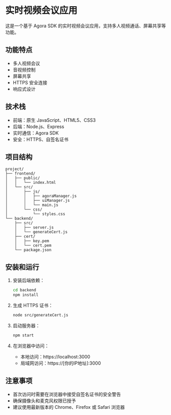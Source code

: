 # 实时视频会议应用

这是一个基于 Agora SDK 的实时视频会议应用，支持多人视频通话、屏幕共享等功能。

## 功能特点

- 多人视频会议
- 音视频控制
- 屏幕共享
- HTTPS 安全连接
- 响应式设计

## 技术栈

- 前端：原生 JavaScript、HTML5、CSS3
- 后端：Node.js、Express
- 实时通信：Agora SDK
- 安全：HTTPS、自签名证书

## 项目结构

```
project/
├── frontend/
│   ├── public/
│   │   └── index.html
│   └── src/
│       ├── js/
│       │   ├── agoraManager.js
│       │   ├── uiManager.js
│       │   └── main.js
│       └── css/
│           └── styles.css
└── backend/
    ├── src/
    │   ├── server.js
    │   └── generateCert.js
    ├── cert/
    │   ├── key.pem
    │   └── cert.pem
    └── package.json
```

## 安装和运行

1. 安装后端依赖：
   ```bash
   cd backend
   npm install
   ```

2. 生成 HTTPS 证书：
   ```bash
   node src/generateCert.js
   ```

3. 启动服务器：
   ```bash
   npm start
   ```

4. 在浏览器中访问：
   - 本地访问：https://localhost:3000
   - 局域网访问：https://[你的IP地址]:3000

## 注意事项

- 首次访问时需要在浏览器中接受自签名证书的安全警告
- 确保摄像头和麦克风权限已授予
- 建议使用最新版本的 Chrome、Firefox 或 Safari 浏览器

